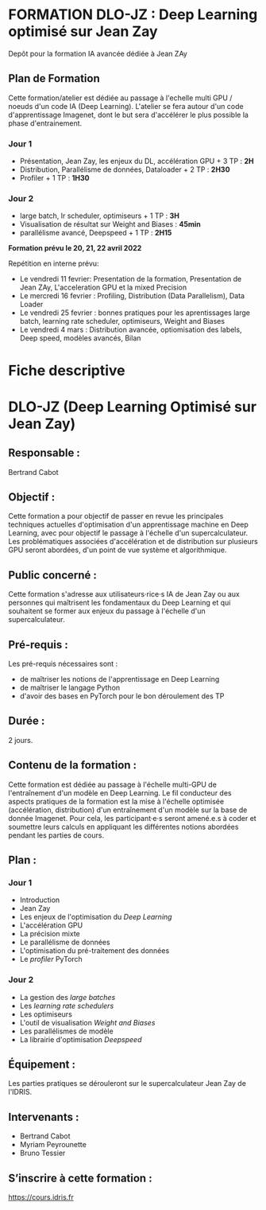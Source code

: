 # FORMATION DLO-JZ : Deep Learning optimisé sur Jean Zay

Depôt pour la formation IA avancée dédiée à Jean ZAy

## Plan de Formation

Cette formation/atelier est dédiée au passage à l'echelle multi GPU / noeuds d'un code IA (Deep Learning). L'atelier se fera autour d'un code d'apprentissage Imagenet, dont le but sera d'accélérer le plus possible la phase d'entrainement.   

### Jour 1
* Présentation, Jean Zay, les enjeux du DL, accélération GPU + 3 TP : **2H**
* Distribution, Parallélisme de données, Dataloader + 2 TP : **2H30**
* Profiler + 1 TP : **1H30**

### Jour 2
* large batch, lr scheduler, optimiseurs + 1 TP : **3H**
* Visualisation de résultat sur Weight and Biases : **45min**
* parallélisme avancé, Deepspeed + 1 TP : **2H15**


**Formation prévu le 20, 21, 22 avril 2022**

Repétition en interne prévu:
* Le vendredi 11 fevrier: Presentation de la formation, Presentation de Jean ZAy, L'acceleration GPU et la mixed Precision
* Le mercredi 16 fevrier : Profiling, Distribution (Data Parallelism), Data Loader
* Le vendredi 25 fevrier : bonnes pratiques pour les aprentissages large batch, learning rate scheduler, optimiseurs, Weight and Biases
* Le vendredi 4 mars :  Distribution avancée, optiomisation des labels, Deep speed, modèles avancés, Bilan


# Fiche descriptive

# DLO-JZ (Deep Learning Optimisé sur Jean Zay)

## Responsable :
Bertrand Cabot

## Objectif :
Cette formation a pour objectif de passer en revue les principales techniques actuelles d'optimisation d'un apprentissage machine en Deep Learning, avec pour objectif le passage à l'échelle d'un supercalculateur. Les problématiques associées d'accélération et de distribution sur plusieurs GPU seront abordées, d'un point de vue système et algorithmique.

## Public concerné :
Cette formation s'adresse aux utilisateurs·rice·s IA de Jean Zay ou aux personnes qui maîtrisent les fondamentaux du Deep Learning et qui souhaitent se former aux enjeux du passage à l'échelle d'un supercalculateur.

## Pré-requis :
Les pré-requis nécessaires sont :
* de maîtriser les notions de l'apprentissage en Deep Learning
* de maîtriser le langage Python
* d'avoir des bases en PyTorch pour le bon déroulement des TP

## Durée :
2 jours.

## Contenu de la formation :
Cette formation est dédiée au passage à l'échelle multi-GPU de l'entraînement d'un modèle en Deep Learning. 
Le fil conducteur des aspects pratiques de la formation est la mise à l'échelle optimisée (accélération, distribution) d'un entraînement d'un modèle sur la base de donnée Imagenet. Pour cela, les participant·e·s seront amené.e.s à coder et soumettre leurs calculs en appliquant les différentes notions abordées pendant les parties de cours. 

## Plan :

### Jour 1
   - Introduction
   - Jean Zay
   - Les enjeux de l'optimisation du *Deep Learning*
   - L'accélération GPU
   - La précision mixte
   - Le parallélisme de données 
   - L'optimisation du pré-traitement des données
   - Le *profiler* PyTorch

### Jour 2
   - La gestion des *large batches*
   - Les *learning rate schedulers*
   - Les optimiseurs
   - L'outil de visualisation *Weight and Biases*
   - Les parallélismes de modèle
   - La librairie d'optimisation *Deepspeed*

## Équipement :
Les parties pratiques se dérouleront sur le supercalculateur Jean Zay de l'IDRIS.


## Intervenants :
- Bertrand Cabot
- Myriam Peyrounette
- Bruno Tessier

## S’inscrire à cette formation :
https://cours.idris.fr
